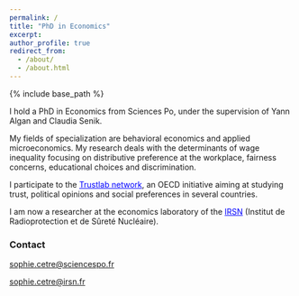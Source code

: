 ```yaml
---
permalink: /
title: "PhD in Economics" 
excerpt: 
author_profile: true
redirect_from: 
  - /about/
  - /about.html
---
```


{% include base_path %}


I hold a PhD in Economics from Sciences Po, under the supervision of Yann Algan and Claudia Senik. 

My fields of specialization are behavioral economics and applied microeconomics. My research deals with the determinants of wage inequality focusing on distributive preference at the workplace, fairness concerns, educational choices and discrimination. 

I participate to the <a href='https://www.oecd.org/sdd/trustlab.htm' style="color:blue">Trustlab network</a>, an OECD initiative aiming at studying trust, political opinions and social preferences in several countries.

I am now a researcher at the economics laboratory of the <a href='https://www.irsn.fr/FR/Pages/Home.aspx'  style="color:blue">IRSN</a> (Institut de Radioprotection et de Sûreté Nucléaire).

### Contact
sophie.cetre@sciencespo.fr

sophie.cetre@irsn.fr


